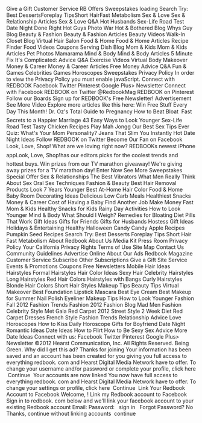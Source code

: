 Give a Gift Customer Service RB Offers Sweepstakes loading Search Try: Best DessertsForeplay TipsShort HairFast Metabolism Sex & Love Sex & Relationship Articles Sex & Love Q&A Hot Husbands Sex-Life Road Test Date Night Done Right Hot Guys Photo War Hot & Bothered Blog Whys Guy Blog Beauty & Fashion Beauty & Fashion Articles Beauty Videos Walk-In Closet Blog Virtual Hair Salon Food & Home Food & Home Articles Recipe Finder Food Videos Coupons Serving Dish Blog Mom & Kids Mom & Kids Articles Pet Photos Mamarama Mind & Body Mind & Body Articles 5 Minute Fix It's Complicated: Advice Q&A Exercise Videos Virtual Body Makeover Money & Career Money & Career Articles Free Money Advice Q&A Fun & Games Celebrities Games Horoscopes Sweepstakes Privacy Policy In order to view the Privacy Policy you must enable javaScript. Connect with REDBOOK Facebook Twitter Pinterest Google Plus> Newsletter Connect with Facebook REDBOOK on Twitter @RedbookMag REDBOOK on Pinterest Follow our Boards Sign up for REDBOOK's Free Newsletter! Advertisement See More Video Explore more articles like this here: Win Free Stuff Every Day This Month! Dr. Oz's Total Guide to Pregnancy How to Beat Bloat  Fast Secrets to a Happier Marriage 43 Easy Ways to Look Younger Sex-Life Road Test Tasty Chicken Recipes Play Mah Jongg Our Best Sex Tips Ever Quiz: What's Your Mom Personality? Jeans That Slim You Instantly Hot Date Night Ideas Follow REDBOOK on Twitter Become Our Fan on Facebook Look, Love, Shop! What are we loving right now? REDBOOKs newest iPhone appLook, Love, Shop!has our editors picks for the coolest trends and hottest buys. Win prizes from our TV marathon giveaway! We're giving away prizes for a TV marathon day! Enter Now See More Sweepstakes Special Offer Sex & Relationships The Best Vibrators What Men Really Think About Sex Oral Sex Techniques Fashion & Beauty Best Hair Removal Products Look 7 Years Younger Best At-Home Hair Color Food & Home Baby Room Decorating Ideas Delicious Low Carb Meals Healthiest Snacks Money & Career Cost of Having a Baby Find Another Job Make Money Fast Mom & Kids Healthy Snacks for Kids Rainy Day Activities How to Look Younger Mind & Body What Should I Weigh? Remedies for Bloating Diet Pills That Work Gift Ideas Gifts for Friends Gifts for Husbands Hostess Gift Ideas Holidays & Entertaining Healthy Halloween Candy Candy Apple Recipes Pumpkin Seed Recipes Search Try: Best Desserts Foreplay Tips Short Hair Fast Metabolism About Redbook About Us Media Kit Press Room Privacy Policy Your California Privacy Rights Terms of Use Site Map Contact Us Community Guidelines Advertise Online About Our Ads Redbook Magazine Customer Service Subscribe Other Subscriptions Give a Gift Site Service Events & Promotions Coupons Free Newsletters Mobile Hair Ideas Hairstyles Formal Hairstyles Hair Color Ideas Sexy Hair Celebrity Hairstyles Long Hairstyles Red Hair Colors Hairstyles with Bangs Curly Hairstyles Blonde Hair Colors Short Hair Styles Makeup Tips Beauty Tips Virtual Makeover Best Foundation Lipstick Mascara Best Eye Cream Best Makeup for Summer Nail Polish Eyeliner Makeup Tips How to Look Younger Fashion Fall 2012 Fashion Trends Fashion 2012 Fashion Blog Mad Men Fashion Celebrity Style Met Gala Red Carpet 2012 Street Style 2 Week Diet Red Carpet Dresses French Style Fashion Trends Relationship Advice Love Horoscopes How to Kiss Daily Horoscope Gifts for Boyfriend Date Night Romantic Ideas Date Ideas How to Flirt How to Be Sexy Sex Advice More Date Ideas Connect with us: Facebook Twitter Pinterest Google Plus> Newsletter ©2012 Hearst Communication, Inc. All Rights Reserved. Being Green. Why did I get this ad? Thanks for joining Your information has been saved and an account has been created for you giving you full access to everything redbook. com and Hearst Digital Media Network have to offer. To change your username and/or password or complete your profile, click here  Continue  Your accounts are now linked You now have full access to everything redbook. com and Hearst Digital Media Network have to offer. To change your settings or profile, click here  Continue  Link Your Redbook Account to Facebook Welcome, ! Link my Redbook account to Facebook Sign in to redbook. com below and we'll link your facebook account to your existing Redbook account Email: Password:   sign in   Forgot Password? No Thanks, continue without linking accounts  continue